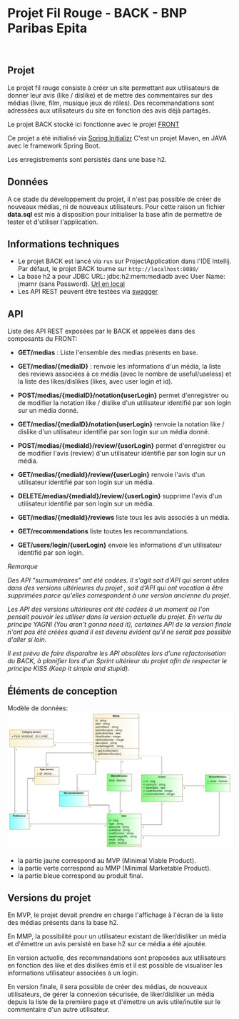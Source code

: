 # Projet Fil Rouge - BACK - BNP Paribas Epita 
​

## Projet
Le projet fil rouge consiste à créer un site permettant aux utilisateurs de donner leur avis (like / dislike) et de mettre des commentaires sur des médias (livre, film, musique
jeux de rôles). 
Des recommandations sont adressées aux utilisateurs du site en fonction des avis déjà partagés. 

Le projet BACK stocké ici fonctionne avec le projet [FRONT](https://github.com/marmai-jma/Project_Front)

Ce projet a été initialisé via [Spring Initializr](https://start.spring.io/)
C'est un projet Maven, en JAVA avec le framework Spring Boot.

Les enregistrements sont persistés dans une base h2.

## Données 
A ce stade du développement du projet, il n'est pas possible de créer de nouveaux médias, ni de nouveaux utilisateurs. Pour cette raison un fichier **data.sql** est mis à disposition pour initialiser la base afin de permettre de tester et d'utiliser l'application. 

## Informations techniques
* Le projet BACK est lancé via `run` sur ProjectApplication dans l'IDE Intellij. Par défaut, le projet BACK tourne sur `http://localhost:8080/`
* La base h2 a pour JDBC URL: jdbc:h2:mem:mediadb avec User Name: jmarnr (sans Password). [Url en local](http://localhost:8080/h2/)
* Les API REST peuvent être testées via [swagger](http://localhost:8080/swagger-ui.html#) 

## API
Liste des API REST exposées par le BACK et appelées dans des composants du FRONT:

- **GET/medias** : Liste l'ensemble des medias présents en base. 

- **GET/medias/{mediaID}** : renvoie les informations d'un média, la liste des reviews associées à ce média (avec le nombre de useful/useless) et la liste des likes/dislikes (likes, avec user login et id).

- **POST/medias/{mediaID}/notation{userLogin}** permet d'enregistrer ou de modifier la notation like / dislike d'un utilisateur identifié par son login sur un média donné. 

- **GET/medias/{mediaID}/notation{userLogin}** renvoie la notation like / dislike d'un utilisateur identifié par son login sur un média donné. 

- **POST/medias/{mediaId}/review/{userLogin}** permet d'enregistrer ou de modifier l'avis (review) d'un utilisateur idéntifié par son login sur un média.

- **GET/medias/{mediaId}/review/{userLogin}** renvoie l'avis d'un utilisateur identifié par son login sur un média. 

- **DELETE/medias/{mediaId}/review/{userLogin}** supprime l'avis d'un utilisateur identifié par son login sur un média. 

- **GET/medias/{mediaId}/reviews** liste tous les avis associés à un média. 

- **GET/recommendations** liste toutes les recommandations. 

- **GET/users/login/{userLogin}** envoie les informations d'un utilisateur identifié par son login.


*Remarque*

*Des API "surnuméraires" ont été codées. Il s'agit soit d'API qui seront utiles dans des versions ultérieures du projet , soit d'API qui ont vocation à être supprimées parce qu'elles correspondent à une version ancienne du projet.* 

*Les API des versions ultérieures ont été codées à un moment où l'on pensait pouvoir les utiliser dans la version actuelle du projet. En vertu du principe YAGNI (You aren't gonna need it), certaines API de la version finale n'ont pas été créées quand il est devenu évident qu'il ne serait pas possible d'aller si loin.* 

*Il est prévu de faire disparaître les API obsolètes lors d'une refactorisation du BACK, à planifier lors d'un Sprint ultérieur du projet afin de respecter le principe KISS (Keep it simple and stupid).*

## Éléments de conception

Modèle de données: 
![image info](./UML_diagram.png)

- la partie jaune correspond au MVP (Minimal Viable Product).
- la partie verte correspond au MMP (Minimal Marketable Product).
- la partie bleue correspond au produit final. 


## Versions du projet
En MVP, le projet devait prendre en charge l'affichage à l'écran de la liste des médias présents dans la base h2.

En MMP, la possibilité pour un utilisateur existant de liker/disliker un média et d'émettre un avis persisté en base h2 sur ce média a été ajoutée.

En version actuelle, des recommandations sont proposées aux utilisateurs en fonction des like et des dislikes émis et il est possible de visualiser les informations utilisateur associées à un login. 

En version finale, il sera possible de créer des médias, de nouveaux utilisateurs, de gérer la connexion sécurisée, de liker/disliker un média depuis la liste de la première page et d'émettre un avis utile/inutile sur le commentaire d'un autre utilisateur.